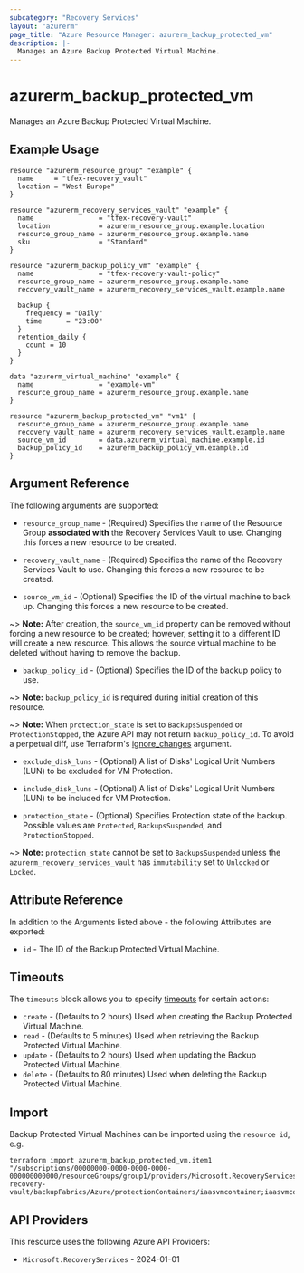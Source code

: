 ```yaml
---
subcategory: "Recovery Services"
layout: "azurerm"
page_title: "Azure Resource Manager: azurerm_backup_protected_vm"
description: |-
  Manages an Azure Backup Protected Virtual Machine.
---
```


# azurerm_backup_protected_vm

Manages an Azure Backup Protected Virtual Machine.

## Example Usage

```hcl
resource "azurerm_resource_group" "example" {
  name     = "tfex-recovery_vault"
  location = "West Europe"
}

resource "azurerm_recovery_services_vault" "example" {
  name                = "tfex-recovery-vault"
  location            = azurerm_resource_group.example.location
  resource_group_name = azurerm_resource_group.example.name
  sku                 = "Standard"
}

resource "azurerm_backup_policy_vm" "example" {
  name                = "tfex-recovery-vault-policy"
  resource_group_name = azurerm_resource_group.example.name
  recovery_vault_name = azurerm_recovery_services_vault.example.name

  backup {
    frequency = "Daily"
    time      = "23:00"
  }
  retention_daily {
    count = 10
  }
}

data "azurerm_virtual_machine" "example" {
  name                = "example-vm"
  resource_group_name = azurerm_resource_group.example.name
}

resource "azurerm_backup_protected_vm" "vm1" {
  resource_group_name = azurerm_resource_group.example.name
  recovery_vault_name = azurerm_recovery_services_vault.example.name
  source_vm_id        = data.azurerm_virtual_machine.example.id
  backup_policy_id    = azurerm_backup_policy_vm.example.id
}
```

## Argument Reference

The following arguments are supported:

* `resource_group_name` - (Required) Specifies the name of the Resource Group **associated with** the Recovery Services Vault to use. Changing this forces a new resource to be created.

* `recovery_vault_name` - (Required) Specifies the name of the Recovery Services Vault to use. Changing this forces a new resource to be created.

* `source_vm_id` - (Optional) Specifies the ID of the virtual machine to back up. Changing this forces a new resource to be created.

~> **Note:** After creation, the `source_vm_id` property can be removed without forcing a new resource to be created; however, setting it to a different ID will create a new resource. This allows the source virtual machine to be deleted without having to remove the backup.

* `backup_policy_id` - (Optional) Specifies the ID of the backup policy to use.

~> **Note:** `backup_policy_id` is required during initial creation of this resource.

~> **Note:** When `protection_state` is set to `BackupsSuspended` or `ProtectionStopped`, the Azure API may not return `backup_policy_id`. To avoid a perpetual diff, use Terraform's [ignore_changes](https://developer.hashicorp.com/terraform/language/meta-arguments/lifecycle#ignore_changes) argument.

* `exclude_disk_luns` - (Optional) A list of Disks' Logical Unit Numbers (LUN) to be excluded for VM Protection.

* `include_disk_luns` - (Optional) A list of Disks' Logical Unit Numbers (LUN) to be included for VM Protection.

* `protection_state` - (Optional) Specifies Protection state of the backup. Possible values are `Protected`, `BackupsSuspended`, and `ProtectionStopped`.

~> **Note:** `protection_state` cannot be set to `BackupsSuspended` unless the `azurerm_recovery_services_vault` has `immutability` set to `Unlocked` or `Locked`.

## Attribute Reference

In addition to the Arguments listed above - the following Attributes are exported:

* `id` - The ID of the Backup Protected Virtual Machine.

## Timeouts

The `timeouts` block allows you to specify [timeouts](https://developer.hashicorp.com/terraform/language/resources/configure#define-operation-timeouts) for certain actions:

* `create` - (Defaults to 2 hours) Used when creating the Backup Protected Virtual Machine.
* `read` - (Defaults to 5 minutes) Used when retrieving the Backup Protected Virtual Machine.
* `update` - (Defaults to 2 hours) Used when updating the Backup Protected Virtual Machine.
* `delete` - (Defaults to 80 minutes) Used when deleting the Backup Protected Virtual Machine.

## Import

Backup Protected Virtual Machines can be imported using the `resource id`, e.g.

```shell
terraform import azurerm_backup_protected_vm.item1 "/subscriptions/00000000-0000-0000-0000-000000000000/resourceGroups/group1/providers/Microsoft.RecoveryServices/vaults/example-recovery-vault/backupFabrics/Azure/protectionContainers/iaasvmcontainer;iaasvmcontainerv2;group1;vm1/protectedItems/vm;iaasvmcontainerv2;group1;vm1"
```

## API Providers
<!-- This section is generated, changes will be overwritten -->
This resource uses the following Azure API Providers:

* `Microsoft.RecoveryServices` - 2024-01-01
